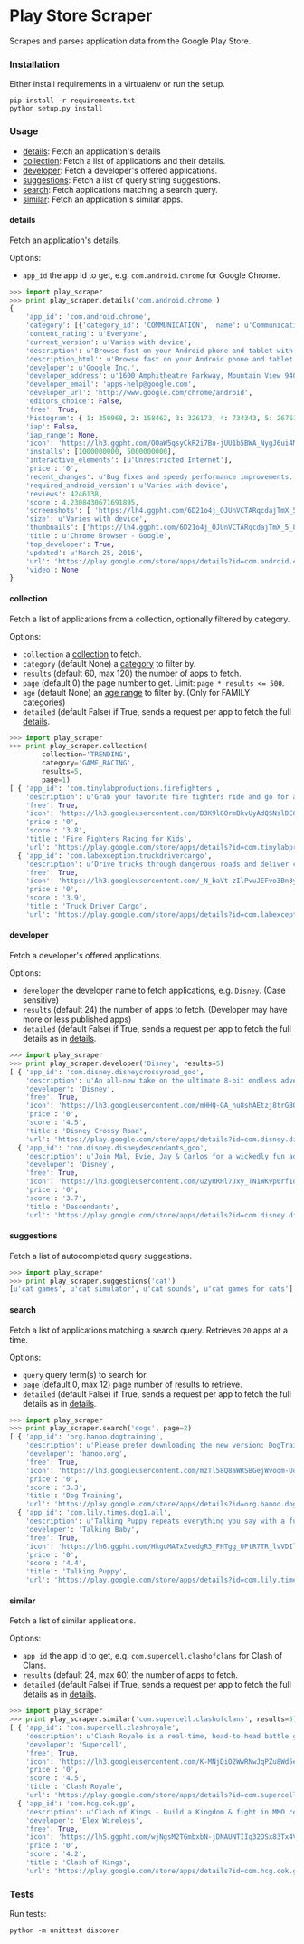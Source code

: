 # Play Store Scraper

Scrapes and parses application data from the Google Play Store.

### Installation

Either install requirements in a virtualenv or run the setup.
```
pip install -r requirements.txt
python setup.py install
```

### Usage

* [details](#details): Fetch an application's details
* [collection](#collection): Fetch a list of applications and their details.
* [developer](#developer): Fetch a developer's offered applications.
* [suggestions](#suggestions): Fetch a list of query string suggestions.
* [search](#search): Fetch applications matching a search query.
* [similar](#similar): Fetch an application's similar apps.

#### details

Fetch an application's details.

Options:

* `app_id` the app id to get, e.g. `com.android.chrome` for Google Chrome.

```python
>>> import play_scraper
>>> print play_scraper.details('com.android.chrome')
{ 
    'app_id': 'com.android.chrome',
    'category': [{'category_id': 'COMMUNICATION', 'name': u'Communication', 'url': 'https://play.google.com/store/apps/category/COMMUNICATION'}],
    'content_rating': u'Everyone',
    'current_version': u'Varies with device',
    'description': u'Browse fast on your Android phone and tablet with the Google Chrome browser you love on desktop. Pick up where you left ...',
    'description_html': u'Browse fast on your Android phone and tablet with the Google Chrome browser you love on desktop. Pick up where you left off on your other devices with tab sync, search by voice, and save up to 50% of data usage while browsing. <br/>',
    'developer': u'Google Inc.',
    'developer_address': u'1600 Amphitheatre Parkway, Mountain View 94043',
    'developer_email': 'apps-help@google.com',
    'developer_url': 'http://www.google.com/chrome/android',
    'editors_choice': False,
    'free': True,
    'histogram': { 1: 350968, 2: 158462, 3: 326173, 4: 734343, 5: 2676192},
    'iap': False,
    'iap_range': None,
    'icon': 'https://lh3.ggpht.com/O0aW5qsyCkR2i7Bu-jUU1b5BWA_NygJ6ui4MgaAvL7gfqvVWqkOBscDaq4pn-vkwByUx',
    'installs': [1000000000, 5000000000],
    'interactive_elements': [u'Unrestricted Internet'],
    'price': '0',
    'recent_changes': u'Bug fixes and speedy performance improvements.',
    'required_android_version': u'Varies with device',
    'reviews': 4246138,
    'score': 4.2308430671691895,
    'screenshots': [ 'https://lh4.ggpht.com/6D21o4j_OJUnVCTARqcdajTmX_5_8UJtzVuN91smALZBuMq0p3MIvwZj2qofXeqmFIU=h900-rw', ...],
    'size': u'Varies with device',
    'thumbnails': ['https://lh4.ggpht.com/6D21o4j_OJUnVCTARqcdajTmX_5_8UJtzVuN91smALZBuMq0p3MIvwZj2qofXeqmFIU=h310-rw', ...],
    'title': u'Chrome Browser - Google',
    'top_developer': True,
    'updated': u'March 25, 2016',
    'url': 'https://play.google.com/store/apps/details?id=com.android.chrome',
    'video': None
}
```

#### collection

Fetch a list of applications from a collection, optionally filtered by category.

Options:

* `collection` a [collection](https://github.com/danieliu/play-scraper/blob/master/play_scraper/lists.py#L3) to fetch.
* `category` (default None) a [category](https://github.com/danieliu/play-scraper/blob/master/play_scraper/lists.py#L12) to filter by.
* `results` (default 60, max 120) the number of apps to fetch.
* `page` (default 0) the page number to get. Limit: `page * results <= 500`.
* `age` (default None) an [age range](https://github.com/danieliu/play-scraper/blob/master/play_scraper/lists.py#L67) to filter by. (Only for FAMILY categories)
* `detailed` (default False) if True, sends a request per app to fetch the full [details](#details).

```python
>>> import play_scraper
>>> print play_scraper.collection(
        collection='TRENDING',
        category='GAME_RACING',
        results=5,
        page=1)
[ { 'app_id': 'com.tinylabproductions.firefighters',
    'description': u'Grab your favorite fire fighters ride and go for a true hero adventure!',
    'free': True,
    'icon': 'https://lh3.googleusercontent.com/D3K9lGOrmBkvUyAdQSNslDE6Y_ma7CQO1YZ57kMJZ-hTIcyS_oTGEZTGOXR7JqqS6W4',
    'price': '0',
    'score': '3.8',
    'title': 'Fire Fighters Racing for Kids',
    'url': 'https://play.google.com/store/apps/details?id=com.tinylabproductions.firefighters'},
  { 'app_id': 'com.labexception.truckdrivercargo',
    'description': u'Drive trucks through dangerous roads and deliver cargo',
    'free': True,
    'icon': 'https://lh3.googleusercontent.com/_N_baVt-zIlPvuJEFvo3Bn3ywhDl_kNzH89VU2tbrHtbyDW2dt-gb5sXugdMML9fKA',
    'price': '0',
    'score': '3.9',
    'title': 'Truck Driver Cargo',
    'url': 'https://play.google.com/store/apps/details?id=com.labexception.truckdrivercargo'}, ...]
```

#### developer

Fetch a developer's offered applications.

Options:

* `developer` the developer name to fetch applications, e.g. `Disney`. (Case sensitive)
* `results` (default 24) the number of apps to fetch. (Developer may have more or less published apps)
* `detailed` (default False) if True, sends a request per app to fetch the full details as in [details](#details).

```python
>>> import play_scraper
>>> print play_scraper.developer('Disney', results=5)
[ { 'app_id': 'com.disney.disneycrossyroad_goo',
    'description': u'An all-new take on the ultimate 8-bit endless adventure to cross the road!',
    'developer': 'Disney',
    'free': True,
    'icon': 'https://lh3.googleusercontent.com/mHHQ-GA_hu8shAEtzj8trGBOJK7dtMrmV4XXvjl49MQbIDHytb8kQenB4IaUB9NvYA',
    'price': '0',
    'score': '4.5',
    'title': 'Disney Crossy Road',
    'url': 'https://play.google.com/store/apps/details?id=com.disney.disneycrossyroad_goo'},
  { 'app_id': 'com.disney.disneydescendants_goo',
    'description': u'Join Mal, Evie, Jay & Carlos for a wickedly fun adventure in Descendants!',
    'developer': 'Disney',
    'free': True,
    'icon': 'https://lh3.googleusercontent.com/uzyRRHl7Jxy_TN1WKvp0rf1q9sS05JcTzmhILZI16Gbu4N7TGP88nHSQTPfBKwor5g',
    'price': '0',
    'score': '3.7',
    'title': 'Descendants',
    'url': 'https://play.google.com/store/apps/details?id=com.disney.disneydescendants_goo'}, ...]
```

#### suggestions

Fetch a list of autocompleted query suggestions.

```python
>>> import play_scraper
>>> print play_scraper.suggestions('cat')
[u'cat games', u'cat simulator', u'cat sounds', u'cat games for cats']
```

#### search

Fetch a list of applications matching a search query. Retrieves `20` apps at a time.

Options:

* `query` query term(s) to search for.
* `page` (default 0, max 12) page number of results to retrieve.
* `detailed` (default False) if True, sends a request per app to fetch the full details as in [details](#details).

```python
>>> import play_scraper
>>> print play_scraper.search('dogs', page=2)
[ { 'app_id': 'org.hanoo.dogtraining',
    'description': u'Please prefer downloading the new version: DogTraining2',
    'developer': 'hanoo.org',
    'free': True,
    'icon': 'https://lh3.googleusercontent.com/mzTl58Q8aWRSBGejWvoqm-UoPvxVV5tOevt8Rp4pZUKe2b1hKykeT4EMo4-2ngcSzF2Q',
    'price': '0',
    'score': '3.3',
    'title': 'Dog Training',
    'url': 'https://play.google.com/store/apps/details?id=org.hanoo.dogtraining'},
  { 'app_id': 'com.lily.times.dog1.all',
    'description': u'Talking Puppy repeats everything you say with a funny voice.',
    'developer': 'Talking Baby',
    'free': True,
    'icon': 'https://lh6.ggpht.com/HkguMATxZvedgR3_FHTgg_UPtR7TR_lvVDIlx7t42tD5r6EPPTlctKb9rMdL9nnkmQ',
    'price': '0',
    'score': '4.4',
    'title': 'Talking Puppy',
    'url': 'https://play.google.com/store/apps/details?id=com.lily.times.dog1.all'}, ...]
```

#### similar

Fetch a list of similar applications.

Options:

* `app_id` the app id to get, e.g. `com.supercell.clashofclans` for Clash of Clans.
* `results` (default 24, max 60) the number of apps to fetch.
* `detailed` (default False) if True, sends a request per app to fetch the full details as in [details](#details).

```python
>>> import play_scraper
>>> print play_scraper.similar('com.supercell.clashofclans', results=5)
[ { 'app_id': 'com.supercell.clashroyale',
    'description': u'Clash Royale is a real-time, head-to-head battle game set in the Clash Universe.',
    'developer': 'Supercell',
    'free': True,
    'icon': 'https://lh3.googleusercontent.com/K-MNjDiO2WwRNwJqPZu8Wd5eOmFEjLYkEEgjZlv35hTiua_VylRPb04Lig3YZXLERvI',
    'price': '0',
    'score': '4.5',
    'title': 'Clash Royale',
    'url': 'https://play.google.com/store/apps/details?id=com.supercell.clashroyale'},
  { 'app_id': 'com.hcg.cok.gp',
    'description': u'Clash of Kings - Build a Kingdom & fight in MMO combat to stand against the ages',
    'developer': 'Elex Wireless',
    'free': True,
    'icon': 'https://lh5.ggpht.com/wjNgsM2TGmbxbN-jDNAUNTIIq32OSx83Tx4Vl3jOudqzUEi1yTVCcMtnoGnZGGyXRA',
    'price': '0',
    'score': '4.2',
    'title': 'Clash of Kings',
    'url': 'https://play.google.com/store/apps/details?id=com.hcg.cok.gp'}, ...]
```

### Tests

Run tests:
```
python -m unittest discover
```
